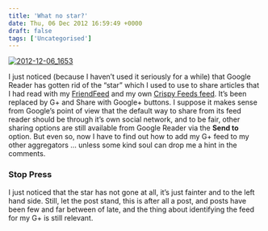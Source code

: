 ```yaml
---
title: 'What no star?'
date: Thu, 06 Dec 2012 16:59:49 +0000
draft: false
tags: ['Uncategorised']
---
```


[![](http://blog.cpjobling.me/wp-content/uploads/2012/12/2012-12-06_1653.png "2012-12-06_1653")](http://blog.cpjobling.me/2012/12/06/what-no-star/2012-12-06_1653/)

I just noticed (because I haven’t used it seriously for a while) that Google Reader has gotten rid of the “star” which I used to use to share articles that I had read with my [FriendFeed](http://friendfeed.com/cpjobling) and my own [Crispy Feeds feed](http://pipes.yahoo.com/pipes/pipe.run?_id=Wnwc21Am3BGdl8vPBx2yXQ&_render=rss). It’s been replaced by G+ and Share with Google+ buttons. I suppose it makes sense from Google’s point of view that the default way to share from its feed reader should be through it’s own social network, and to be fair, other sharing options are still available from Google Reader via the **Send to** option. But even so, now I have to find out how to add my G+ feed to my other aggregators … unless some kind soul can drop me a hint in the comments.

### Stop Press

I just noticed that the star has not gone at all, it’s just fainter and to the left hand side. Still, let the post stand, this is after all a post, and posts have been few and far between of late, and the thing about identifying the feed for my G+ is still relevant.